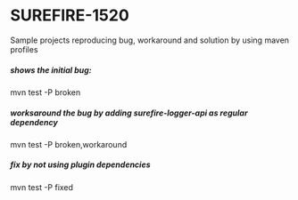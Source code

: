 # SUREFIRE-1520
Sample projects reproducing bug, workaround and solution by using maven profiles

#####  shows the initial bug:
mvn test -P broken

##### worksaround the bug by adding surefire-logger-api as regular dependency
mvn test -P broken,workaround

##### fix by not using plugin dependencies
mvn test -P fixed
